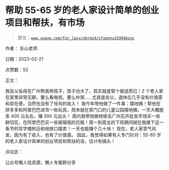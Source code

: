 # 帮助 55-65 岁的老人家设计简单的创业项目和帮扶，有市场

> 原文：[`www.yuque.com/for_lazy/xkrm14/xfupnnu31994bzgc`](https://www.yuque.com/for_lazy/xkrm14/xfupnnu31994bzgc)



作者： 东山老师



日期：2023-02-21



点赞数：52



正文：



我岳父岳母在广州帮我带孩子，孩子也大了，其实就是管个接送而已！2 个老人家在家里非常无聊，要么看电视，要么吵架..... 尤其是岳父，退休后几乎没有价值感和存在感，当然也没有了任何的收入！ 我今年带他做了一件事：摆地摊！帮他在拼多多和阿里巴巴进货一些玩具，周末就在家门口的儿童公园摆地摊，一天大概能卖 400 元左右，赚 300 元出头！ 周内我带他做地铁去广州花卉批发市场买一些鲜切花，在阿里巴巴买一些玻璃瓶的花瓶！周一到周五的下班期间就在我楼下这一条节的写字楼附近和地铁口摆卖！一天也能赚个几十块！ 现在，老人家意气风发，因为有了收入，也有了价值感。 因此，我觉得如果有人专门针对：55-65 岁的老人家设计简单的创业项目和帮扶的话，估计有搞头！



评论区：



公众号懒人找资源，懒人专属群分享

